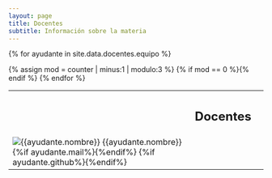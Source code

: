 ```yaml
---
layout: page
title: Docentes
subtitle: Información sobre la materia
---
```


<table class="table table-borderless text-center">
  <tr>
    <td></td>
    <td>
      <h2 class="hidden-xxs">Docentes</h2>
    </td>
    <td></td>
  </tr>
  
{% for ayudante in site.data.docentes.equipo %}
    <p hidden>{% increment counter %}</p>
    {% assign mod = counter | minus:1 | modulo:3 %}
    {% if mod == 0 %}<tr>{% endif %}
    <td>
      <div class='docente'>
        <img src="{{site.baseurl}}{{ayudante.foto}}" title="{{ayudante.nombre}}" alt="{{ayudante.nombre}}" class="center-block img-rounded img-responsive docente-imagen" />
        <span class="hidden-xxs">{{ayudante.nombre}}</span>
        <div class="docente-social">
          {%if ayudante.mail%}<a href="mailto:{{ayudante.mail}}" class="btn-social btn-outline social-link"><i class="fa fa-fw fa-envelope"></i></a>{%endif%}
          {%if ayudante.github%}<a href="https://github.com/{{ayudante.github}}" class="btn-social btn-outline social-link"><i class="fab fa-fw fa-github"></i></a>{%endif%}
        </div>
      </div>
    </td>
{% endfor %}
